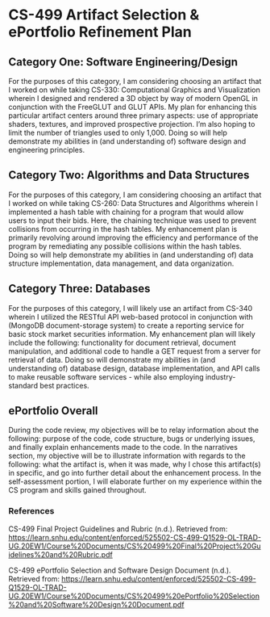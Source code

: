 # CS-499 Artifact Selection & ePortfolio Refinement Plan

## Category One: Software Engineering/Design
For the purposes of this category, I am considering choosing an artifact that I worked on while taking CS-330: Computational Graphics and Visualization wherein I designed and rendered a 3D object by way of modern OpenGL in conjunction with the FreeGLUT and GLUT APIs. My plan for enhancing this particular artifact centers around three primary aspects: use of appropriate shaders, textures, and improved prospective projection. I’m also hoping to limit the number of triangles used to only 1,000. Doing so will help demonstrate my abilities in (and understanding of) software design and engineering principles.  

## Category Two: Algorithms and Data Structures
For the purposes of this category, I am considering choosing an artifact that I worked on while taking CS-260: Data Structures and Algorithms wherein I implemented a hash table with chaining for a program that would allow users to input their bids. Here, the chaining technique was used to prevent collisions from occurring in the hash tables. My enhancement plan is primarily revolving around improving the efficiency and performance of the program by remediating any possible collisions within the hash tables. Doing so will help demonstrate my abilities in (and understanding of) data structure implementation, data management, and data organization.

## Category Three: Databases
For the purposes of this category, I will likely use an artifact from CS-340 wherein I utilized the RESTful API web-based protocol in conjunction with (MongoDB document-storage system) to create a reporting service for basic stock market securities information. My enhancement plan will likely include the following: functionality for document retrieval, document manipulation, and additional code to handle a GET request from a server for retrieval of data. Doing so will demonstrate my abilities in (and understanding of) database design, database implementation, and API calls to make reusable software services - while also employing industry-standard best practices.

## ePortfolio Overall
During the code review, my objectives will be to relay information about the following: purpose of the code, code structure, bugs or underlying issues, and finally explain enhancements made to the code. In the narratives section, my objective will be to illustrate information with regards to the following: what the artifact is, when it was made, why I chose this artifact(s) in specific, and go into further detail about the enhancement process. In the self-assessment portion, I will elaborate further on my experience within the CS program and skills gained throughout.

### References
CS-499 Final Project Guidelines and Rubric (n.d.). Retrieved from: https://learn.snhu.edu/content/enforced/525502-CS-499-Q1529-OL-TRAD-UG.20EW1/Course%20Documents/CS%20499%20Final%20Project%20Guidelines%20and%20Rubric.pdf

CS-499 ePortfolio Selection and Software Design Document (n.d.). Retrieved from: https://learn.snhu.edu/content/enforced/525502-CS-499-Q1529-OL-TRAD-UG.20EW1/Course%20Documents/CS%20499%20ePortfolio%20Selection%20and%20Software%20Design%20Document.pdf
